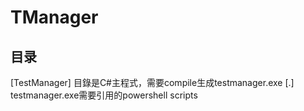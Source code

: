 # TManager
## 目录

[TestManager] 目錄是C#主程式，需要compile生成testmanager.exe
[.] testmanager.exe需要引用的powershell scripts
